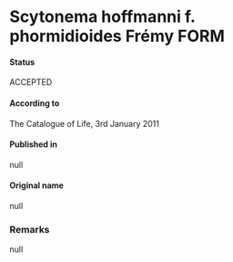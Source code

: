 # Scytonema hoffmanni f. phormidioides Frémy FORM

#### Status
ACCEPTED

#### According to
The Catalogue of Life, 3rd January 2011

#### Published in
null

#### Original name
null

### Remarks
null